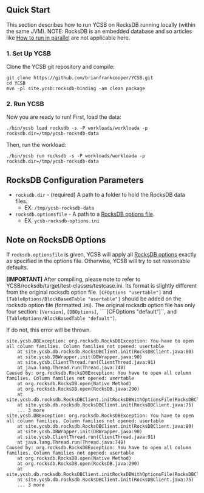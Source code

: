 <!--
Copyright (c) 2012 - 2018 YCSB contributors. All rights reserved.

Licensed under the Apache License, Version 2.0 (the "License"); you
may not use this file except in compliance with the License. You
may obtain a copy of the License at

http://www.apache.org/licenses/LICENSE-2.0

Unless required by applicable law or agreed to in writing, software
distributed under the License is distributed on an "AS IS" BASIS,
WITHOUT WARRANTIES OR CONDITIONS OF ANY KIND, either express or
implied. See the License for the specific language governing
permissions and limitations under the License. See accompanying
LICENSE file.
-->

## Quick Start

This section describes how to run YCSB on RocksDB running locally (within the same JVM).
NOTE: RocksDB is an embedded database and so articles like [How to run in parallel](https://github.com/brianfrankcooper/YCSB/wiki/Running-a-Workload-in-Parallel) are not applicable here.

### 1. Set Up YCSB

Clone the YCSB git repository and compile:

    git clone https://github.com/brianfrankcooper/YCSB.git
    cd YCSB
    mvn -pl site.ycsb:rocksdb-binding -am clean package

### 2. Run YCSB

Now you are ready to run! First, load the data:

    ./bin/ycsb load rocksdb -s -P workloads/workloada -p rocksdb.dir=/tmp/ycsb-rocksdb-data

Then, run the workload:

    ./bin/ycsb run rocksdb -s -P workloads/workloada -p rocksdb.dir=/tmp/ycsb-rocksdb-data

## RocksDB Configuration Parameters

* ```rocksdb.dir``` - (required) A path to a folder to hold the RocksDB data files.
    * EX. ```/tmp/ycsb-rocksdb-data```
* ```rocksdb.optionsfile``` - A path to a [RocksDB options file](https://github.com/facebook/rocksdb/wiki/RocksDB-Options-File).
    * EX. ```ycsb-rocksdb-options.ini```

## Note on RocksDB Options

If `rocksdb.optionsfile` is given, YCSB will apply all [RocksDB options](https://github.com/facebook/rocksdb/wiki/Setup-Options-and-Basic-Tuning) exactly as specified in the options file.
Otherwise, YCSB will try to set reasonable defaults.

**[IMPORTANT]** After compiling, please note to refer to YCSB/rocksdb/target/test-classes/testcase.ini. Its format is slightly different from the original rocksdb option file.
```[CFOptions "usertable"]``` and ```[TableOptions/BlockBasedTable "usertable"]``` should be added on the rocksdb option file (formatted .ini). The original rocksdb option file has only four section: ```[Version]```, ```[DBOptions]```, ````[CFOptions "default"]``, and ```[TableOptions/BlockBasedTable "default"]```.

If do not, this error will be thrown.

    site.ycsb.DBException: org.rocksdb.RocksDBException: You have to open all column families. Column families not opened: usertable
        at site.ycsb.db.rocksdb.RocksDBClient.init(RocksDBClient.java:80)
        at site.ycsb.DBWrapper.init(DBWrapper.java:90)
        at site.ycsb.ClientThread.run(ClientThread.java:91)
        at java.lang.Thread.run(Thread.java:748)
    Caused by: org.rocksdb.RocksDBException: You have to open all column families. Column families not opened: usertable
        at org.rocksdb.RocksDB.open(Native Method)
        at org.rocksdb.RocksDB.open(RocksDB.java:290)
        at site.ycsb.db.rocksdb.RocksDBClient.initRocksDBWithOptionsFile(RocksDBClient.java:108)
        at site.ycsb.db.rocksdb.RocksDBClient.init(RocksDBClient.java:75)
        ... 3 more
    site.ycsb.DBException: org.rocksdb.RocksDBException: You have to open all column families. Column families not opened: usertable
        at site.ycsb.db.rocksdb.RocksDBClient.init(RocksDBClient.java:80)
        at site.ycsb.DBWrapper.init(DBWrapper.java:90)
        at site.ycsb.ClientThread.run(ClientThread.java:91)
        at java.lang.Thread.run(Thread.java:748)
    Caused by: org.rocksdb.RocksDBException: You have to open all column families. Column families not opened: usertable
        at org.rocksdb.RocksDB.open(Native Method)
        at org.rocksdb.RocksDB.open(RocksDB.java:290)
        at site.ycsb.db.rocksdb.RocksDBClient.initRocksDBWithOptionsFile(RocksDBClient.java:108)
        at site.ycsb.db.rocksdb.RocksDBClient.init(RocksDBClient.java:75)
        ... 3 more
